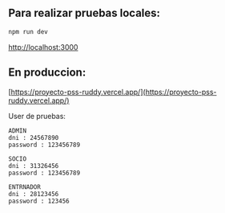 ## Para realizar pruebas locales:
```bash
npm run dev
```
[http://localhost:3000](http://localhost:3000) 

## En produccion:
[https://proyecto-pss-ruddy.vercel.app/](https://proyecto-pss-ruddy.vercel.app/) 

User de pruebas:
```
ADMIN
dni : 24567890
password : 123456789

SOCIO
dni : 31326456
password : 123456789

ENTRNADOR
dni : 28123456
password : 123456
```
